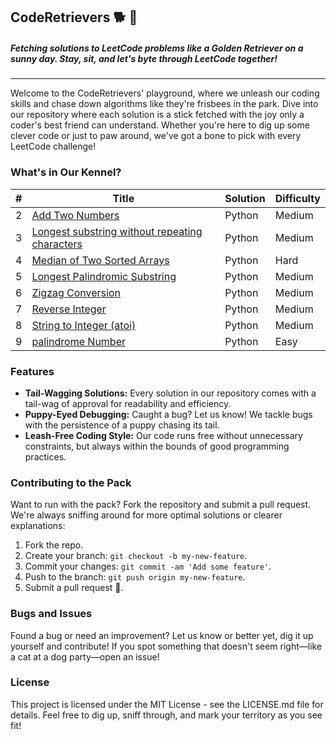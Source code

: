 ## CodeRetrievers 🐕 🐾

##### Fetching solutions to LeetCode problems like a Golden Retriever on a sunny day. Stay, sit, and let's byte through LeetCode together!
---
Welcome to the CodeRetrievers' playground, where we unleash our coding skills and chase down algorithms like they're frisbees in the park. Dive into our repository where each solution is a stick fetched with the joy only a coder's best friend can understand. Whether you're here to dig up some clever code or just to paw around, we've got a bone to pick with every LeetCode challenge!

### What's in Our Kennel?

| # | Title | Solution | Difficulty |
|---|-------|----------|------------|
| 2  |  [Add Two Numbers](https://github.com/HammadFahimS/Leetcoding/tree/main/2.%20Add%20Two%20Numbers)      |  Python        |  Medium          |
| 3  |  [Longest substring without repeating characters](https://github.com/HammadFahimS/Leetcoding/tree/main/3.%20Longest%20substring%20without%20repeating%20characters)     |    Python      | Medium            |
| 4  |  [Median of Two Sorted Arrays](https://github.com/HammadFahimS/Leetcoding/tree/main/4.%20Median%20of%20Two%20Sorted%20Arrays)     | Python         |  Hard          |
| 5  |  [Longest Palindromic Substring](https://github.com/HammadFahimS/Leetcoding/tree/main/5.%20Longest%20Palindromic%20Substring)      | Python        |  Medium        |
|6|[Zigzag Conversion](https://github.com/HammadFahimS/Leetcoding/tree/main/6.%20Zigzag%20Conversion)|Python|Medium|
|7|[Reverse Integer](https://github.com/HammadFahimS/Leetcoding/tree/main/7.%20Reverse%20Integer)|Python|Medium|
|8|[String to Integer (atoi)](https://github.com/HammadFahimS/Leetcoding/tree/main/8.%20String%20to%20Integer%20(atoi))|Python|Medium|
|9|[palindrome Number](https://github.com/HammadFahimS/Leetcoding/tree/main/9.%20Palindrome%20Number)|Python|Easy|

### Features
- **Tail-Wagging Solutions:** Every solution in our repository comes with a tail-wag of approval for readability and efficiency.
- **Puppy-Eyed Debugging:** Caught a bug? Let us know! We tackle bugs with the persistence of a puppy chasing its tail.
- **Leash-Free Coding Style:** Our code runs free without unnecessary constraints, but always within the bounds of good programming practices.

### Contributing to the Pack
Want to run with the pack? Fork the repository and submit a pull request. We're always sniffing around for more optimal solutions or clearer explanations:
1. Fork the repo.
2. Create your branch: `git checkout -b my-new-feature`.
3. Commit your changes: `git commit -am 'Add some feature'`.
4. Push to the branch: `git push origin my-new-feature`.
5. Submit a pull request 🐾.

### Bugs and Issues
Found a bug or need an improvement? Let us know or better yet, dig it up yourself and contribute! If you spot something that doesn't seem right—like a cat at a dog party—open an issue!

### License
This project is licensed under the MIT License - see the LICENSE.md file for details. Feel free to dig up, sniff through, and mark your territory as you see fit!
